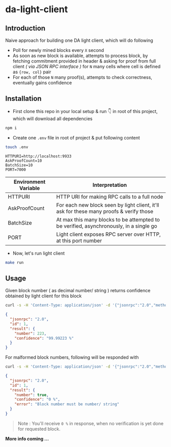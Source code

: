 # da-light-client

## Introduction

Naive approach for building one DA light client, which will do following

- Poll for newly mined blocks every `X` second
- As soon as new block is available, attempts to process block, by fetching commitment provided in header & asking for proof from full client _( via JSON RPC interface )_ for `N` many cells where cell is defined as `{row, col}` pair
- For each of those `N` many proof(s), attempts to check correctness, eventually gains confidence

## Installation

- First clone this repo in your local setup & run 👇 in root of this project, which will download all dependencies

```bash
npm i
```

- Create one `.env` file in root of project & put following content

```bash
touch .env
```

```
HTTPURI=http://localhost:9933
AskProofCount=10
BatchSize=10
PORT=7000
```

Environment Variable | Interpretation
--- | ---
HTTPURI | HTTP URI for making RPC calls to a full node
AskProofCount | For each new block seen by light client, it'll ask for these many proofs & verify those
BatchSize | At max this many blocks to be attempted to be verified, asynchronously, in a single go
PORT | Light client exposes RPC server over HTTP, at this port number

- Now, let's run light client

```bash
make run
```

## Usage

Given block number ( as decimal number/ string ) returns confidence obtained by light client for this block

```bash
curl -s -H 'Content-Type: application/json' -d '{"jsonrpc":"2.0","method":"get_blockConfidence","params": {"number": 223}, "id": 1}' http://localhost:7000/v1/json-rpc | jq
```

```json
{
  "jsonrpc": "2.0",
  "id": 1,
  "result": {
    "number": 223,
    "confidence": "99.99223 %"
  }
}
```

For malformed block numbers, following will be responded with

```bash
curl -s -H 'Content-Type: application/json' -d '{"jsonrpc":"2.0","method":"get_blockConfidence","params": {"number": true}, "id": 1}' http://localhost:7000/v1/json-rpc | jq # Block number is intentionally sent as `boolean`
```

```json
{
  "jsonrpc": "2.0",
  "id": 1,
  "result": {
    "number": true,
    "confidence": "0 %",
    "error": "Block number must be number/ string"
  }
}
```

> Note : You'll receive `0 %` in response, when no verification is yet done for requested block.

**More info coming ...**
